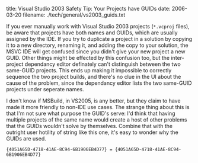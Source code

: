 title: Visual Studio 2003 Safety Tip: Your Projects have GUIDs
date: 2006-03-20
filename: ./tech/general/vs2003_guids.txt

If you ever manually work with Visual Studio 2003
projects (`*.vcproj` files), be aware that projects have both
names and GUIDs, which are usually assigned by the IDE. If you
try to duplicate a project in a solution by copying it to a new
directory, renaming  it, and adding the copy to your solution, the MSVC IDE
will get confused since you didn't give your new project a new GUID. 
Other things might be effected by this confusion too, but the inter-project
dependancy editor definately can't distinguish between the two same-GUID
projects. This ends up making it impossible to correctly sequence the
two project builds, and there's no clue in the UI about the cause of the
problem, since the dependancy editor lists the two same-GUID projects
under seperate names.

I don't know if MSBuild, in VS2005, is any better, but they claim to
have made it more friendly to non-IDE use cases. The strange thing about
this is that I'm not sure what purpose the GUID's serve: I'd think that
having multiple projects of the same name would create a host of other
problems that the GUIDs wouldn't solve by themselves. Combine that with
the outright user hotility of string like this one, it's easy to wonder
why the GUIDs are used.

```
{4051A65D-4718-41AE-8C94-6B1906EB4D77} = {4051A65D-4718-41AE-8C94-6B1906EB4D77}
```
